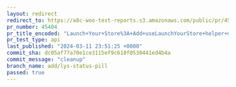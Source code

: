 ```yaml
---
layout: redirect
redirect_to: https://a8c-woo-test-reports.s3.amazonaws.com/public/pr/45404/api/index.html
pr_number: 45404
pr_title_encoded: "Launch+Your+Store%3A+Add+useLaunchYourStore+helper+method"
pr_test_type: api
last_published: "2024-03-11 23:51:25 +0000"
commit_sha: dc05af77a70e1ce3115ef9c618f0530441ed4b4a
commit_message: "cleanup"
branch_name: add/lys-status-pill
passed: true
---
```

